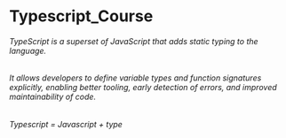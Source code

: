 # Typescript_Course

<h6> TypeScript is a superset of JavaScript that adds static typing to the language.<h6>
<h6>It allows developers to define variable types and function signatures explicitly, enabling better tooling, early detection of errors, and improved maintainability of code.<h6>
<h6>Typescript = Javascript + type<h6>
